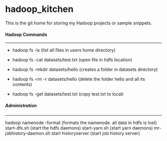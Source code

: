 hadoop_kitchen
==============

This is the git home for storing my Hadoop projects or sample snippets.

#### Hadoop Commands
---------------------

* hadoop fs -ls                     (list all files in users home directory)

* hadoop fs -cat datasets/test.txt  (open file in hdfs location)

* hadoop fs -mkdir datasets/hello   (creates a folder in datasets directory)

* hadoop fs -rm -r datasets/hello   (delete the folder hello and all its contents)

* hadoop fs -get datasets/test.txt  (copy test.txt to local)


##### Administration
--------------------

hadoop  namenode  -format          	(formats the namenode. all data in hdfs is lost)
start-dfs.sh                       			(start the hdfs daemons)
start-yarn.sh                      			(start yarn daemons)
mr-jobhistory-daemon.sh start historyserver (start job history server)
